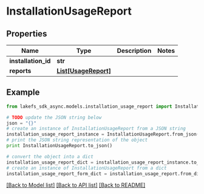 # InstallationUsageReport


## Properties

Name | Type | Description | Notes
------------ | ------------- | ------------- | -------------
**installation_id** | **str** |  | 
**reports** | [**List[UsageReport]**](UsageReport.md) |  | 

## Example

```python
from lakefs_sdk_async.models.installation_usage_report import InstallationUsageReport

# TODO update the JSON string below
json = "{}"
# create an instance of InstallationUsageReport from a JSON string
installation_usage_report_instance = InstallationUsageReport.from_json(json)
# print the JSON string representation of the object
print InstallationUsageReport.to_json()

# convert the object into a dict
installation_usage_report_dict = installation_usage_report_instance.to_dict()
# create an instance of InstallationUsageReport from a dict
installation_usage_report_form_dict = installation_usage_report.from_dict(installation_usage_report_dict)
```
[[Back to Model list]](../README.md#documentation-for-models) [[Back to API list]](../README.md#documentation-for-api-endpoints) [[Back to README]](../README.md)


